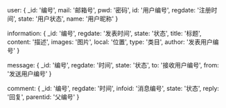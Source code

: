user: {
    _id: '编号',
    mail: '邮箱号',
    pwd: '密码',
    id: '用户编号',
    regdate: '注册时间',
    state: '用户状态',
    name: '用户昵称'
}

information: {
    _id: '编号',
    regdate: '发表时间',
    state: '状态',
    title: '标题',
    content: '描述',
    images: '图片',
    local: '位置',
    type: '类目',
    author: '发表用户编号'
}

message: {
    _id: '编号',
    regdate: '时间',
    state: '状态',
    to: '接收用户编号',
    from: '发送用户编号'
}

comment: {
    _id: '编号',
    regdate: '时间',
    infoid: '消息编号',
    state: '状态',
    reply: '回复',
    parentid: '父编号'
}
